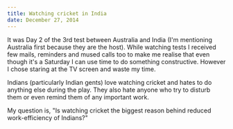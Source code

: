 ```yaml
---
title: Watching cricket in India
date: December 27, 2014
---
```


It was Day 2 of the 3rd test between Australia and India (I'm mentioning Australia first because they are the host). While watching tests I received few mails, reminders and mused calls too to make me realise that even though it's a Saturday I can use time to do something constructive. However I chose staring at the TV screen and waste my time.

Indians (particularly Indian gents) love watching cricket and hates to do anything else during the play. They also hate anyone who try to disturb them or even remind them of any important work.

My question is, "Is watching cricket the biggest reason behind reduced work-efficiency of Indians?"